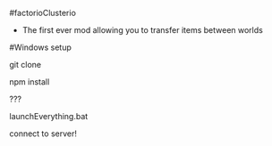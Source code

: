 #factorioClusterio

- The first ever mod allowing you to transfer items between worlds

#Windows setup

git clone

npm install

???

launchEverything.bat

connect to server!